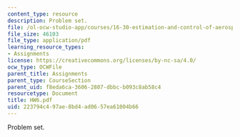 ```yaml
---
content_type: resource
description: Problem set.
file: /ol-ocw-studio-app/courses/16-30-estimation-and-control-of-aerospace-systems-spring-2004/223794c497ae8bd4ad0657ea61004b66_HW6.pdf
file_size: 46103
file_type: application/pdf
learning_resource_types:
- Assignments
license: https://creativecommons.org/licenses/by-nc-sa/4.0/
ocw_type: OCWFile
parent_title: Assignments
parent_type: CourseSection
parent_uid: f8eda6ca-3606-2807-dbbc-b093c8ab58c4
resourcetype: Document
title: HW6.pdf
uid: 223794c4-97ae-8bd4-ad06-57ea61004b66
---
```

Problem set.